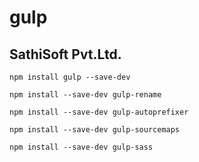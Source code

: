 # gulp
## SathiSoft Pvt.Ltd.

```
npm install gulp --save-dev
```
```
npm install --save-dev gulp-rename
```
```
npm install --save-dev gulp-autoprefixer
```
```
npm install --save-dev gulp-sourcemaps
```
```
npm install --save-dev gulp-sass
```
